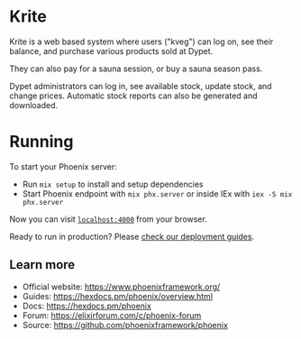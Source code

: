 # Krite

Krite is a web based system where users ("kveg") can log on, see their balance,
and purchase various products sold at Dypet.

They can also pay for a sauna session, or buy a sauna season pass.

Dypet administrators can log in, see available stock, update stock, and change prices.
Automatic stock reports can also be generated and downloaded.

# Running

To start your Phoenix server:

  * Run `mix setup` to install and setup dependencies
  * Start Phoenix endpoint with `mix phx.server` or inside IEx with `iex -S mix phx.server`

Now you can visit [`localhost:4000`](http://localhost:4000) from your browser.

Ready to run in production? Please [check our deployment guides](https://hexdocs.pm/phoenix/deployment.html).

## Learn more

  * Official website: https://www.phoenixframework.org/
  * Guides: https://hexdocs.pm/phoenix/overview.html
  * Docs: https://hexdocs.pm/phoenix
  * Forum: https://elixirforum.com/c/phoenix-forum
  * Source: https://github.com/phoenixframework/phoenix
